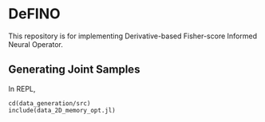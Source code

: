# DeFINO

This repository is for implementing Derivative-based Fisher-score Informed Neural Operator.

## Generating Joint Samples

In REPL,

```
cd(data_generation/src)
include(data_2D_memory_opt.jl)
```
